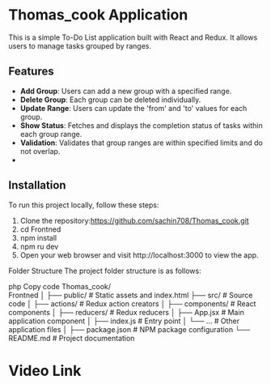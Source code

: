 # Thomas_cook Application

This is a simple To-Do List application built with React and Redux. It allows users to manage tasks grouped by ranges.

## Features

- **Add Group**: Users can add a new group with a specified range.
- **Delete Group**: Each group can be deleted individually.
- **Update Range**: Users can update the 'from' and 'to' values for each group.
- **Show Status**: Fetches and displays the completion status of tasks within each group range.
- **Validation**: Validates that group ranges are within specified limits and do not overlap.
- 
 ## Installation

To run this project locally, follow these steps:

1. Clone the repository:https://github.com/sachin708/Thomas_cook.git
2. cd Frontned
3. npm install
4. npm ru dev
5. Open your web browser and visit http://localhost:3000 to view the app.

Folder Structure
The project folder structure is as follows:

php
Copy code
Thomas_cook/
</br>
Frontned
│
├── public/            # Static assets and index.html
├── src/               # Source code
│   ├── actions/       # Redux action creators
│   ├── components/    # React components
│   ├── reducers/      # Redux reducers
│   ├── App.jsx        # Main application component
│   ├── index.js       # Entry point
│   └── ...            # Other application files
│
├── package.json       # NPM package configuration
└── README.md          # Project documentation

# Video Link
